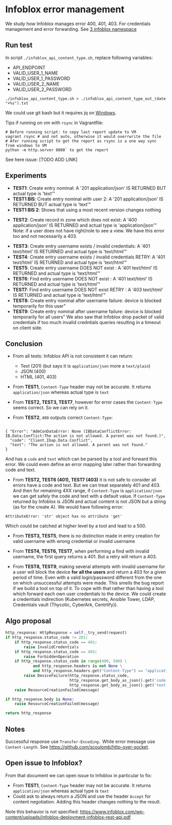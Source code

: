 # Infoblox error management 

We study how Infoblox manages error 400, 401, 403.
For credentials management and error forwarding.
See [3 infoblox namespace](../3-Infoblox-namespace.md#side-notes)

## Run test

In script `./infoblox_api_content_type.sh`, replace following variables:

- API_ENDPOINT
- VALID_USER_1_NAME
- VALID_USER_1_PASSWORD
- VALID_USER_2_NAME
- VALID_USER_2_PASSWORD 

````shell script
./infoblox_api_content_type.sh > ./infoblox_api_content_type_out_(date "+%s").txt
````

We could use git bash but it requires jq on [Windows](https://stackoverflow.com/questions/53967693/how-to-run-jq-from-gitbash-in-windows).

Tips if running on vm with `rsync` in Vagrantfile:

````shell script
# Before running script: to copy last report update to VM
vagrant rsync # and not auto, otherwise it would overrwrite the file
# Afer running script to get the report as rsync is a one way sync from windows to VM
python -m http.server 8080` to get the report
````
See here issue: [TODO ADD LINK]

## Experiments

- **TEST1**: Create entry nominal: A '201 application/json' IS RETURNED BUT actual type is 'text'"
- **TEST1 BIS**: Create entry nominal with user 2: A '201 application/json' IS RETURNED BUT actual type is 'text'"
- **TEST1 BIS 2**: Shows that using a most recent version changes nothing 
<!--(this version is not available everywhere) -->
- **TEST2**: Create record in zone which does not exist: A '400 application/json' IS RETURNED and actual type is 'application/json'"
Note: if a user does not have right/role to see a view. We have this error too and not necessarily a 403.
<!-- cf sre-setup / testV2 -->
- **TEST3**: Create entry username exists / invalid credentials: A '401 text/html' IS RETURNED and actual type is 'text/html'"
- **TEST4**: Create entry username exists / invalid credentials RETRY: A '401 text/html' IS RETURNED and actual type is 'text/html'"
- **TEST5**: Create entry username DOES NOT exist : A '401 text/html' IS RETURNED and actual type is 'text/html'"
- **TEST6**: Find entry username DOES NOT exist : A '401 text/html' IS RETURNED and actual type is 'text/html'"
- **TEST7**: Find entry username DOES NOT exist RETRY : A '403 text/html' IS RETURNED and actual type is 'text/html'"
- **TEST8**: Create entry nominal after username failure: device is blocked temporarily for this user"
- **TEST9**: Create entry nominal after username failure: device is blocked temporarily for all users"
We also saw that Infoblox drop packet of valid credentials if too much invalid credntials queries resulting in a timeout on client side.
<!-- ("DNS+non+regression+sporadic+failures") -->

## Conclusion 

- From all tests: Infoblox API is not consistent it can return:
    - Text (201) (but says it is `application/json` more a `text/plain`)
    - JSON (400)
    - HTML (401, 403)

- From **TEST1**, `Content-Type` header may not be accurate. It returns `application/json` whereas actual type is `text`

- From **TEST2, TEST3, TEST7**, however for error cases the `Content-Type` seems correct. So we can rely on it.

- From **TEST2**, `400` outputs correct `Content-Type`: 

````shell script

{ "Error": "AdmConDataError: None (IBDataConflictError: IB.Data.Conflict:The action is not allowed. A parent was not found.)",
  "code": "Client.Ibap.Data.Conflict",
  "text": "The action is not allowed. A parent was not found."
}
````
And has a `code` and `text` which can be parsed by a tool and forward this error.
We could even define an error mapping later rather than forwarding code and text.

- From **TEST2, TEST6 (401), TEST7 (403)** it is not safe to consider all errors have a code and text. 
But we can treat separately 401 and 403. And then for remaining 4XX range, if `Content-Type` is `application/json` we can get safely the code and text with a default value.
If `Content-Type` returned by Infoblox is JSON and actual content is not JSON but a string (as for the create A).
We would have following error:
````shell script
AttributeError: 'str' object has no attribute 'get'
````
<!-- easily reproducible with ut but not a ut, this is
"Assumption is made that Infoblox always returns a JSON in that case, thus we can have data={} but not data="
in test, same issue described in the code
-->

Which could be catched at higher level by a tool and lead to a 500. 

- From **TEST3, TEST5**, there is no distinction made in entry creation for valid username with wrong credential or invalid username

- From **TEST4, TEST6, TEST7**, when performing a find with invalid username, the first query returns a 401. But a retry will return a 403.

- From **TEST8, TEST9**, making several attempts with invalid username for a user will block the device **for all the users** and return a 403 for a given period of time.
Even with a valid login/password different from the one on which unsuccessful attempts were made.
This smells the bug report if we build a tool on top of it.
To cope with that rather than having a tool which forward each own user credentials to the device. 
We could create a credentials indirection (Kubernetes secrets, Ansible Tower, LDAP, Credentials vault (Thycotic, CyberArk, Centrtify)).


## Algo proposal

````python
http_response: HttpResponse = self._try_send(request)
if http_response.status_code != 201:
    if http_response.status_code == 401:
        raise InvalidCredentials
    if http_response.status_code == 403:
        raise ForbiddenOperation
    if http_response.status_code in range(400, 500) \
            and http_response.headers is not None \
            and http_response.headers.get("Content-Type") == "application/json":
        raise DeviceFailure(http_response.status_code,
                            http_response.get_body_as_json().get('code', ''),
                            http_response.get_body_as_json().get('text', ''))
    raise ResourceCreationFailed(message)

if http_response.body is None:
    raise ResourceCreationFailed(message)

return http_response
````

## Notes
 
Successful response use `Transfer-Encoding.`
While error message use `Content-Length`. 
See https://github.com/scoulomb/http-over-socket.


## Open issue to Infoblox?

From that document we can open issue to Infoblox in particular to fix:
- From **TEST1**, `Content-Type` header may not be accurate. It returns `application/json` whereas actual type is `text`
- Could ask to always return a JSON and use the header `Accept` for content negotiation.
Adding this header changes nothing to the result. 

Note this behavior is not specified: https://www.infoblox.com/wp-content/uploads/infoblox-deployment-infoblox-rest-api.pdf 